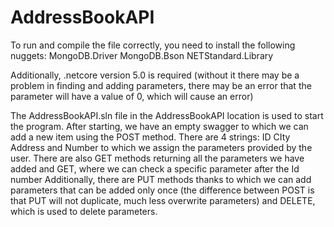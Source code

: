# AddressBookAPI

To run and compile the file correctly, you need to install the following nuggets: 
MongoDB.Driver 
MongoDB.Bson 
NETStandard.Library

Additionally, .netcore version 5.0 is required (without it there may be a problem in finding and adding parameters, there may be an error that the parameter will have a value of 0, which will cause an error)

The AddressBookAPI.sln file in the AddressBookAPI location is used to start the program. After starting, we have an empty swagger to which we can add a new item using the POST method. There are 4 strings: ID CIty Address and Number to which we assign the parameters provided by the user. There are also GET methods returning all the parameters we have added and GET, where we can check a specific parameter after the Id number Additionally, there are PUT methods thanks to which we can add parameters that can be added only once (the difference between POST is that PUT will not duplicate, much less overwrite parameters) and DELETE, which is used to delete parameters.

